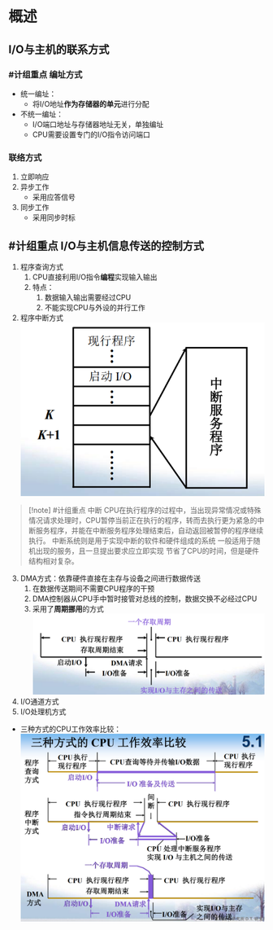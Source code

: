 # 概述
## I/O与主机的联系方式
### #计组重点 编址方式
- 统一编址：
	- 将I/O地址**作为存储器的单元**进行分配
- 不统一编址：
	- I/O端口地址与存储器地址无关，单独编址
	- CPU需要设置专门的I/O指令访问端口

### 联络方式
1. 立即响应
2. 异步工作
	- 采用应答信号
3. 同步工作
	- 采用同步时标

## #计组重点 I/O与主机信息传送的控制方式
1. 程序查询方式
	1. CPU直接利用I/O指令**编程**实现输入输出
	2. 特点：
		1. 数据输入输出需要经过CPU
		2. 不能实现CPU与外设的并行工作
2. 程序中断方式![image.png](https://raw.githubusercontent.com/alwaysmissin/picgo/main/20230616132544.png)
> [!note] #计组重点 中断
> CPU在执行程序的过程中，当出现异常情况或特殊情况请求处理时，CPU暂停当前正在执行的程序，转而去执行更为紧急的中断服务程序，并能在中断服务程序处理结束后，自动返回被暂停的程序继续执行。
> 中断系统则是用于实现中断的软件和硬件组成的系统
> 一般适用于随机出现的服务，且一旦提出要求应立即实现
> 节省了CPU的时间，但是硬件结构相对复杂。
3. DMA方式：依靠硬件直接在主存与设备之间进行数据传送
	1. 在数据传送期间不需要CPU程序的干预
	2. DMA控制器从CPU手中暂时接管对总线的控制，数据交换不必经过CPU
	3. 采用了**周期挪用**的方式![image.png](https://raw.githubusercontent.com/alwaysmissin/picgo/main/20230616132803.png)
4. I/O通道方式
5. I/O处理机方式
- 三种方式的CPU工作效率比较：![image.png](https://raw.githubusercontent.com/alwaysmissin/picgo/main/20230616132857.png)

